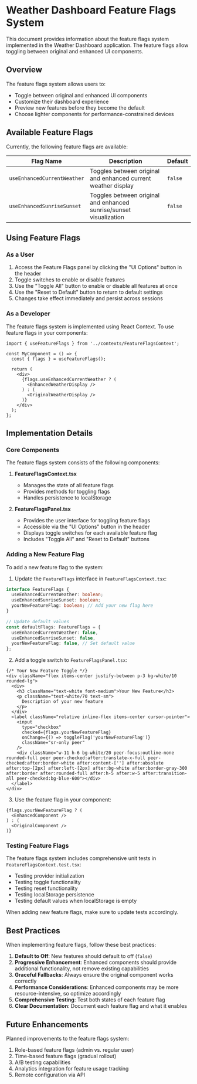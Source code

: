# Weather Dashboard Feature Flags System

This document provides information about the feature flags system implemented in the Weather Dashboard application. The feature flags allow toggling between original and enhanced UI components.

## Overview

The feature flags system allows users to:

- Toggle between original and enhanced UI components
- Customize their dashboard experience
- Preview new features before they become the default
- Choose lighter components for performance-constrained devices

## Available Feature Flags

Currently, the following feature flags are available:

| Flag Name | Description | Default |
|-----------|-------------|---------|
| `useEnhancedCurrentWeather` | Toggles between original and enhanced current weather display | `false` |
| `useEnhancedSunriseSunset` | Toggles between original and enhanced sunrise/sunset visualization | `false` |

## Using Feature Flags

### As a User

1. Access the Feature Flags panel by clicking the "UI Options" button in the header
2. Toggle switches to enable or disable features
3. Use the "Toggle All" button to enable or disable all features at once
4. Use the "Reset to Default" button to return to default settings
5. Changes take effect immediately and persist across sessions

### As a Developer

The feature flags system is implemented using React Context. To use feature flags in your components:

```tsx
import { useFeatureFlags } from '../contexts/FeatureFlagsContext';

const MyComponent = () => {
  const { flags } = useFeatureFlags();

  return (
    <div>
      {flags.useEnhancedCurrentWeather ? (
        <EnhancedWeatherDisplay />
      ) : (
        <OriginalWeatherDisplay />
      )}
    </div>
  );
};
```

## Implementation Details

### Core Components

The feature flags system consists of the following components:

1. **FeatureFlagsContext.tsx**
   - Manages the state of all feature flags
   - Provides methods for toggling flags
   - Handles persistence to localStorage

2. **FeatureFlagsPanel.tsx**
   - Provides the user interface for toggling feature flags
   - Accessible via the "UI Options" button in the header
   - Displays toggle switches for each available feature flag
   - Includes "Toggle All" and "Reset to Default" buttons

### Adding a New Feature Flag

To add a new feature flag to the system:

1. Update the `FeatureFlags` interface in `FeatureFlagsContext.tsx`:

```typescript
interface FeatureFlags {
  useEnhancedCurrentWeather: boolean;
  useEnhancedSunriseSunset: boolean;
  yourNewFeatureFlag: boolean; // Add your new flag here
}

// Update default values
const defaultFlags: FeatureFlags = {
  useEnhancedCurrentWeather: false,
  useEnhancedSunriseSunset: false,
  yourNewFeatureFlag: false, // Set default value
};
```

2. Add a toggle switch to `FeatureFlagsPanel.tsx`:

```tsx
{/* Your New Feature Toggle */}
<div className="flex items-center justify-between p-3 bg-white/10 rounded-lg">
  <div>
    <h3 className="text-white font-medium">Your New Feature</h3>
    <p className="text-white/70 text-sm">
      Description of your new feature
    </p>
  </div>
  <label className="relative inline-flex items-center cursor-pointer">
    <input
      type="checkbox"
      checked={flags.yourNewFeatureFlag}
      onChange={() => toggleFlag('yourNewFeatureFlag')}
      className="sr-only peer"
    />
    <div className="w-11 h-6 bg-white/20 peer-focus:outline-none rounded-full peer peer-checked:after:translate-x-full peer-checked:after:border-white after:content-[''] after:absolute after:top-[2px] after:left-[2px] after:bg-white after:border-gray-300 after:border after:rounded-full after:h-5 after:w-5 after:transition-all peer-checked:bg-blue-600"></div>
  </label>
</div>
```

3. Use the feature flag in your component:

```tsx
{flags.yourNewFeatureFlag ? (
  <EnhancedComponent />
) : (
  <OriginalComponent />
)}
```

### Testing Feature Flags

The feature flags system includes comprehensive unit tests in `FeatureFlagsContext.test.tsx`:

- Testing provider initialization
- Testing toggle functionality
- Testing reset functionality
- Testing localStorage persistence
- Testing default values when localStorage is empty

When adding new feature flags, make sure to update tests accordingly.

## Best Practices

When implementing feature flags, follow these best practices:

1. **Default to Off**: New features should default to off (`false`)
2. **Progressive Enhancement**: Enhanced components should provide additional functionality, not remove existing capabilities
3. **Graceful Fallbacks**: Always ensure the original component works correctly
4. **Performance Considerations**: Enhanced components may be more resource-intensive, so optimize accordingly
5. **Comprehensive Testing**: Test both states of each feature flag
6. **Clear Documentation**: Document each feature flag and what it enables

## Future Enhancements

Planned improvements to the feature flags system:

1. Role-based feature flags (admin vs. regular user)
2. Time-based feature flags (gradual rollout)
3. A/B testing capabilities
4. Analytics integration for feature usage tracking
5. Remote configuration via API
